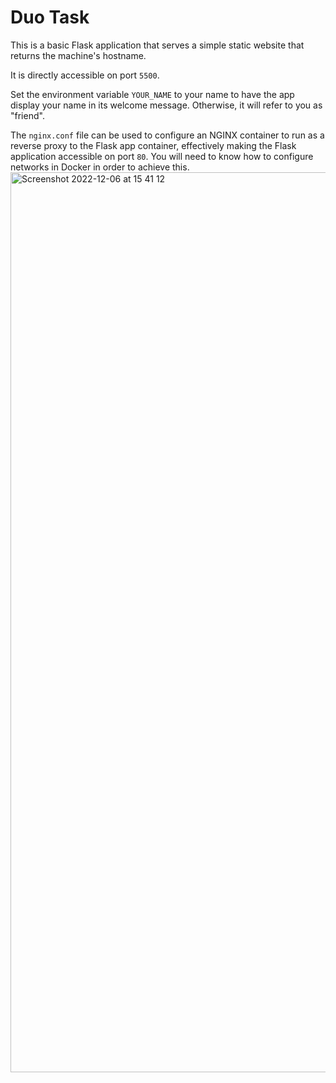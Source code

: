 # Duo Task

This is a basic Flask application that serves a simple static website that returns the machine's hostname.

It is directly accessible on port `5500`.

Set the environment variable `YOUR_NAME` to your name to have the app display your name in its welcome message. Otherwise, it will refer to you as "friend".

The `nginx.conf` file can be used to configure an NGINX container to run as a reverse proxy to the Flask app container, effectively making the Flask application accessible on port `80`. You will need to know how to configure networks in Docker in order to achieve this.
<img width="1440" alt="Screenshot 2022-12-06 at 15 41 12" src="https://user-images.githubusercontent.com/116156151/205957276-253f8368-cef3-473c-b469-c16af9451ffd.png">
